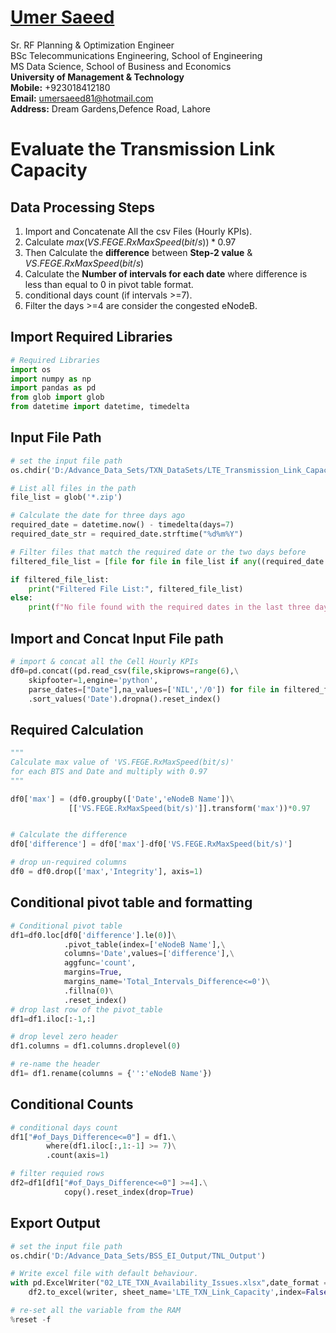 #  [Umer Saeed](https://www.linkedin.com/in/engumersaeed/)
Sr. RF Planning & Optimization Engineer<br>
BSc Telecommunications Engineering, School of Engineering<br>
MS Data Science, School of Business and Economics<br>
**University of Management & Technology**<br>
**Mobile:**     +923018412180<br>
**Email:**  umersaeed81@hotmail.com<br>
**Address:** Dream Gardens,Defence Road, Lahore<br>

# Evaluate the Transmission Link Capacity

## Data Processing Steps

1. Import and Concatenate All the csv Files (Hourly KPIs).
2. Calculate $max(VS.FEGE.RxMaxSpeed(bit/s))*0.97$
3. Then Calculate the **difference** between **Step-2 value** & $VS.FEGE.RxMaxSpeed(bit/s)$
4. Calculate the **Number of intervals for each date** where difference is less than equal to  $0$ in pivot table format.
5. conditional days count (if intervals >=7).
6. Filter the days >=4 are consider the congested eNodeB.

## Import Required Libraries


```python
# Required Libraries
import os
import numpy as np
import pandas as pd
from glob import glob
from datetime import datetime, timedelta
```

## Input File Path


```python
# set the input file path
os.chdir('D:/Advance_Data_Sets/TXN_DataSets/LTE_Transmission_Link_Capacity')
```


```python
# List all files in the path
file_list = glob('*.zip')

# Calculate the date for three days ago
required_date = datetime.now() - timedelta(days=7)
required_date_str = required_date.strftime("%d%m%Y")

# Filter files that match the required date or the two days before
filtered_file_list = [file for file in file_list if any((required_date + timedelta(days=i)).strftime("%d%m%Y") in file for i in range(7))]

if filtered_file_list:
    print("Filtered File List:", filtered_file_list)
else:
    print(f"No file found with the required dates in the last three days.")
```

## Import and Concat Input File path


```python
# import & concat all the Cell Hourly KPIs
df0=pd.concat((pd.read_csv(file,skiprows=range(6),\
    skipfooter=1,engine='python',
    parse_dates=["Date"],na_values=['NIL','/0']) for file in filtered_file_list))\
    .sort_values('Date').dropna().reset_index()
```

## Required Calculation


```python
"""
Calculate max value of 'VS.FEGE.RxMaxSpeed(bit/s)' 
for each BTS and Date and multiply with 0.97
"""

df0['max'] = (df0.groupby(['Date','eNodeB Name'])\
             [['VS.FEGE.RxMaxSpeed(bit/s)']].transform('max'))*0.97


# Calculate the difference
df0['difference'] = df0['max']-df0['VS.FEGE.RxMaxSpeed(bit/s)']

# drop un-required columns
df0 = df0.drop(['max','Integrity'], axis=1)
```

## Conditional pivot table and formatting


```python
# Conditional pivot table
df1=df0.loc[df0['difference'].le(0)]\
            .pivot_table(index=['eNodeB Name'],\
            columns='Date',values=['difference'],\
            aggfunc='count',
            margins=True,
            margins_name='Total_Intervals_Difference<=0')\
            .fillna(0)\
            .reset_index()
# drop last row of the pivot_table
df1=df1.iloc[:-1,:]

# drop level zero header
df1.columns = df1.columns.droplevel(0)

# re-name the header
df1= df1.rename(columns = {'':'eNodeB Name'})
```

## Conditional Counts


```python
# conditional days count 
df1["#of_Days_Difference<=0"] = df1.\
        where(df1.iloc[:,1:-1] >= 7)\
        .count(axis=1)

# filter requied rows
df2=df1[df1["#of_Days_Difference<=0"] >=4].\
            copy().reset_index(drop=True)
```

## Export Output


```python
# set the input file path
os.chdir('D:/Advance_Data_Sets/BSS_EI_Output/TNL_Output')
```


```python
# Write excel file with default behaviour.
with pd.ExcelWriter("02_LTE_TXN_Availability_Issues.xlsx",date_format = 'dd-mm-yyyy',datetime_format='dd-mm-yyyy') as writer:
    df2.to_excel(writer, sheet_name='LTE_TXN_Link_Capacity',index=False)
```


```python
# re-set all the variable from the RAM
%reset -f
```

